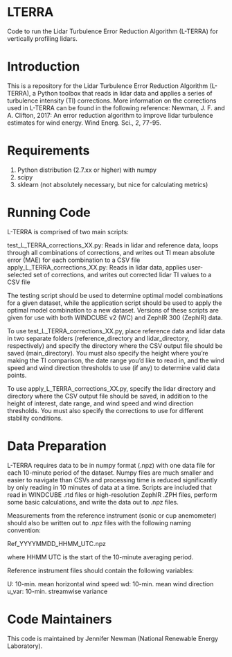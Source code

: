 # LTERRA
Code to run the Lidar Turbulence Error Reduction Algorithm (L-TERRA) for vertically profiling lidars. 

# Introduction

This is a repository for the Lidar Turbulence Error Reduction Algorithm (L-TERRA), a Python toolbox that reads in lidar data and applies a series of turbulence intensity (TI) corrections. More information on the corrections used in L-TERRA can be found in the following reference: 
Newman, J. F. and A. Clifton, 2017: An error reduction algorithm to improve lidar turbulence estimates for wind energy. Wind Energ. Sci., 2, 77-95.

# Requirements

1. Python distribution (2.7.xx or higher) with numpy
2. scipy
3. sklearn (not absolutely necessary, but nice for calculating metrics)

# Running Code 

L-TERRA is comprised of two main scripts:

test_L_TERRA_corrections_XX.py: Reads in lidar and reference data, loops through all combinations of corrections, and writes out TI mean absolute error (MAE) for each combination to a CSV file
apply_L_TERRA_corrections_XX.py: Reads in lidar data, applies user-selected set of corrections, and writes out corrected lidar TI values to a CSV file 

The testing script should be used to determine optimal model combinations for a given dataset, while the application script should be used to apply the optimal model combination to a new dataset. Versions of these scripts are given for use with both WINDCUBE v2  (WC) and ZephIR 300 (ZephIR) data. 

To use test_L_TERRA_corrections_XX.py, place reference data and lidar data in two separate folders (reference_directory and lidar_directory, respectively) and specify the directory where the CSV output file should be saved (main_directory).  You must also specify the height where you’re making the TI comparison, the date range you’d like to read in, and the wind speed and wind direction thresholds to use (if any) to determine valid data points. 

To use apply_L_TERRA_corrections_XX.py, specify the lidar directory and directory where the CSV output file should be saved, in addition to the height of interest, date range, and wind speed and wind direction thresholds. You must also specify the corrections to use for different stability conditions. 

# Data Preparation 

L-TERRA requires data to be in numpy format (.npz) with one data file for each 10-minute period of the dataset. Numpy files are much smaller and easier to navigate than CSVs and processing time is reduced significantly by only reading in 10 minutes of data at a time. Scripts are included that read in WINDCUBE .rtd files or high-resolution ZephIR .ZPH files, perform some basic calculations, and write the data out to .npz files. 

Measurements from the reference instrument (sonic or cup anemometer) should also be written out to .npz files with the following naming convention:

Ref_YYYYMMDD_HHMM_UTC.npz

where HHMM UTC is the start of the 10-minute averaging period.

Reference instrument files should contain the following variables:

U: 10-min. mean horizontal wind speed 
wd: 10-min. mean wind direction
u_var: 10-min. streamwise variance

# Code Maintainers

This code is maintained by Jennifer Newman (National Renewable Energy Laboratory).
